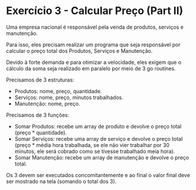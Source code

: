 # Exercício 3 - Calcular Preço (Part II)

Uma empresa nacional é responsável pela venda de produtos, serviços e
manutenção.

Para isso, eles precisam realizar um programa que seja responsável por
calcular o preço total dos Produtos, Serviços e Manutenção.

Devido à forte demanda e para otimizar a velocidade, eles exigem que o cálculo
da soma seja realizado em paralelo por meio de 3 go routines.

Precisamos de 3 estruturas:
- Produtos: nome, preço, quantidade.
- Serviços: nome, preço, minutos trabalhados.
- Manutenção: nome, preço.

Precisamos de 3 funções:
- Somar Produtos: recebe um array de produto e devolve o preço total
(preço * quantidade).
- Somar Serviços: recebe uma array de serviço e devolve o preço total
(preço * média hora trabalhada, se ele não vier trabalhar por 30 minutos,
ele será cobrado como se tivesse trabalhado meia hora).
- Somar Manutenção: recebe um array de manutenção e devolve o preço total.

Os 3 devem ser executados concomitantemente e ao final o valor final deve
ser mostrado na tela (somando o total dos 3).
